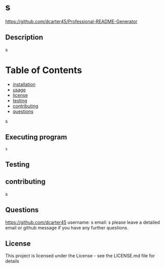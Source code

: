  
 # s
 https://github.com/dcarter45/Professional-README-Generator

## Description 
s


# Table of Contents
* [installation](#install)
* [usage](#usage)
* [license](#license)
* [testing](#testing)
* [contributing](#contributing)
* [questions](#questions)

s

## Executing program 

```
s

```
## Testing  


## contributing 
s

## Questions

 https://github.com/dcarter45
  username: s
  email: s
  please leave a detailed email or github message if you have any further questions.


## License 

This project is licensed under the  License - see the LICENSE.md file for details

